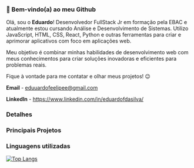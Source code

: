 ### 👋 Bem-vindo(a) ao meu Github

Olá, sou o **Eduardo**! Desenvolvedor FullStack Jr em formação pela EBAC e atualmente estou cursando Análise e Desenvolvimento de Sistemas. Utilizo JavaScript, HTML, CSS, React, Python e outras ferramentas para criar e aprimorar aplicativos com foco em  aplicações web.

Meu objetivo é combinar minhas habilidades de desenvolvimento web com meus conhecimentos para criar soluções inovadoras e eficientes para problemas reais.

Fique à vontade para me contatar e olhar meus projetos! 😉

**Email** - eduuardofeelipee@gmail.com 

**LinkedIn** - https://www.linkedin.com/in/eduardofdasilva/

### Detalhes

### Principais Projetos

### Linguagens utilizadas

[![Top Langs](https://github-readme-stats.vercel.app/api/top-langs/?username=Eduuard023&theme=radical)](https://github.com/anuraghazra/github-readme-stats)




